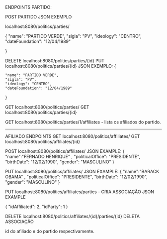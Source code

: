 
ENDPOINTS PARTIDO: 

POST PARTIDO JSON EXEMPLO

localhost:8080/politics/parties/

{
    "name": "PARTIDO VERDE",
    "sigla": "PV",
    "ideology": "CENTRO",
    "dateFoundation": "12/04/1989"

}

DELETE localhost:8080/politics/parties/{id}
PUT localhost:8080/politics/parties/{id}
	JSON EXEMPLO: 
{	

    "name": "PARTIDO VERDE",
    "sigla": "PV",
    "ideology": "CENTRO",
    "dateFoundation": "12/04/1989"

}

GET  localhost:8080/politics/parties/
GET  localhost:8080/politics/parties/{id}

GET localhost:8080/politics/parties/1/affiliates   - lista os afiliados do partido.


-----------------------------------------------------------------------------------------------------------------------------------------------
AFILIADO ENDPOINTS
GET localhost:8080/politics/affiliates/
GET localhost:8080/politics/affiliates/{id}

POST localhost:8080/politics/affiliates/
JSON EXAMPLE:
{
    "name":"FERNADO HENRIQUE" ,
    "politicalOffice": "PRESIDENTE",
    "birthDate": "12/02/1990",
    "gender": "MASCULINO"
}

PUT  localhost:8080/politics/affiliates/
JSON EXAMPLE: 
{
    "name":"BARACK OBAMA" ,
    "politicalOffice": "PRESIDENTE",
    "birthDate": "12/02/1990",
    "gender": "MASCULINO"
}

PUT localhost:8080/politics/affiliates/parties - CRIA ASSOCIAÇÃO
JSON EXAMPLE

{
    "idAffiliated": 2,
    "idParty": 1
}

DELETE localhost:8080/politics/affiliates/{id}/parties/{id}  DELETA ASSOCIAÇÃO

id do afiliado e do partido respectivamente.

